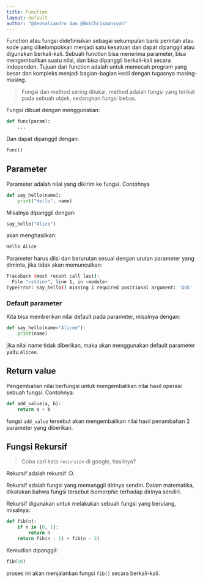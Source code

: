```yaml
---
title: Function
layout: default
author: "@deovaliandro dan @BobChrismansyah"
---
```


Function atau fungsi didefinisikan sebagai sekumpulan baris perintah atau kode
yang dikelompokkan menjadi satu kesatuan dan dapat dipanggil atau digunakan
berkali-kali. Sebuah function bisa menerima parameter, bisa mengembalikan suatu
nilai, dan bisa dipanggil berkali-kali secara independen. Tujuan dari function
adalah untuk memecah program yang besar dan kompleks menjadi bagian-bagian kecil
dengan tugasnya masing-masing.

> Fungsi dan method sering ditukar, method adalah fungsi yang terikat pada
> sebuah objek, sedangkan fungsi bebas.

Fungsi dibuat dengan menggunakan:

```python
def func(param):
    ...
```

Dan dapat dipanggil dengan:

```python
func()
```

## Parameter

Parameter adalah nilai yang dikirim ke fungsi. Contohnya

```python
def say_hello(name):
    print("Hello", name)
```

Misalnya dipanggil dengan:

```python
say_hello("Alice")
```

akan menghasilkan:

```bash
Hello Alice
```

Parameter harus diisi dan berurutan sesuai dengan urutan parameter yang diminta,
jika tidak akan memunculkan:

```bash
Traceback (most recent call last):
  File "<stdin>", line 1, in <module>
TypeError: say_hello() missing 1 required positional argument: 'bob'
```

### Default parameter

Kita bisa memberikan nilai default pada parameter, misalnya dengan:

```python
def say_hello(name="Alicee"):
    print(name)
```

jika nilai name tidak diberikan, maka akan menggunakan default parameter yaitu
`Alicee`.

## Return value

Pengembalian nilai berfungsi untuk mengembalikan nilai hasil operasi sebuah
fungsi. Contohnya:

```python
def add_value(a, b):
    return a + b
```

fungsi `add_value` tersebut akan mengembalikan nilai hasil penambahan 2
parameter yang diberikan.

## Fungsi Rekursif

> Coba cari kata `recursion` di google, hasilnya?

Rekursif adalah rekursif :D.

Rekursif adalah fungsi yang memanggil dirinya sendiri. Dalam matematika,
dikatakan bahwa fungsi tersebut _isomorphic_ terhadap dirinya sendiri.

Rekursif digunakan untuk melakukan sebuah fungsi yang berulang, misalnya:

```python
def fib(n):
    if n in {0, 1}:
        return n
    return fib(n - 1) + fib(n - 2)
```

Kemudian dipanggil:

```python
fib(10)
```

proses ini akan menjalankan fungsi `fib()` secara berkali-kali.
